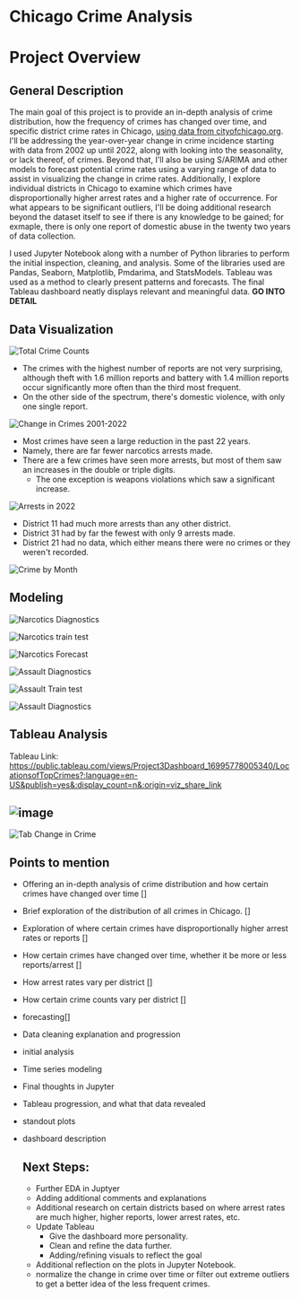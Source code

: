 # Chicago Crime Analysis

# Project Overview

## General Description
  The main goal of this project is to provide an in-depth analysis of crime distribution, how the frequency of crimes has changed over time, and specific district crime rates in Chicago, [using data from cityofchicago.org](https://data.cityofchicago.org/Public-Safety/Crimes-2001-to-Present/ijzp-q8t2/data). I'll be addressing the year-over-year change in crime incidence starting with data from 2002 up until 2022, along with looking into the seasonality, or lack thereof, of crimes. Beyond that, I'll also be using S/ARIMA and other models to forecast potential crime rates using a varying range of data to assist in visualizing the change in crime rates. Additionally, I explore individual districts in Chicago to examine which crimes have disproportionally higher arrest rates and a higher rate of occurrence. For what appears to be significant outliers, I'll be doing additional research beyond the dataset itself to see if there is any knowledge to be gained; for exmaple, there is only one report of domestic abuse in the twenty two years of data collection.
  
I used Jupyter Notebook along with a number of Python libraries to perform the initial inspection, cleaning, and analysis. Some of the libraries used are Pandas, Seaborn, Matplotlib, Pmdarima, and StatsModels. Tableau was used as a method to clearly present patterns and forecasts. The final Tableau dashboard neatly displays relevant and meaningful data. **GO INTO DETAIL**






## Data Visualization

![Total Crime Counts](https://github.com/ThomasLane1820/Chicago-Crime-Analysis/assets/139289105/c5729a80-ea79-4aab-b9ed-e74313b33c82) 
- The crimes with the highest number of reports are not very surprising, although theft with 1.6 million reports and battery with 1.4 million reports occur significantly more often than the third most frequent.
- On the other side of the spectrum, there's domestic violence, with only one single report.

![Change in Crimes 2001-2022](https://github.com/ThomasLane1820/Chicago-Crime-Analysis/assets/139289105/3009257c-04eb-49f0-b7f1-d3368ad55242)
- Most crimes have seen a large reduction in the past 22 years.
- Namely, there are far fewer narcotics arrests made.
- There are a few crimes have seen more arrests, but most of them saw an increases in the double or triple digits.
    - The one exception is weapons violations which saw a significant increase.

![Arrests in 2022](https://github.com/ThomasLane1820/Chicago-Crime-Analysis/assets/139289105/a027604c-ae70-4050-867a-6d3ee3774876)

- District 11 had much more arrests than any other district.
- District 31 had by far the fewest with only 9 arrests made.
- District 21 had no data, which either means there were no crimes or they weren't recorded.


![Crime by Month](https://github.com/ThomasLane1820/Chicago-Crime-Analysis/assets/139289105/434eba9e-8fd7-4d69-8688-c7ca12853c52)

## Modeling


![Narcotics Diagnostics](https://github.com/ThomasLane1820/Chicago-Crime-Analysis/assets/139289105/515cbcf7-ad5d-4c30-aeed-63ea26a13f09)

![Narcotics train test](https://github.com/ThomasLane1820/Chicago-Crime-Analysis/assets/139289105/7080b179-1cde-4d95-9e72-cb6d118a9db8)

![Narcotics Forecast](https://github.com/ThomasLane1820/Chicago-Crime-Analysis/assets/139289105/dacb4c94-0930-4868-8915-2a04a78a43a9)



![Assault Diagnostics](https://github.com/ThomasLane1820/Chicago-Crime-Analysis/assets/139289105/d299db09-4cf5-413e-a81a-e401b829077b)

![Assault Train test](https://github.com/ThomasLane1820/Chicago-Crime-Analysis/assets/139289105/2fdbbe88-5384-4e2f-b435-0a360a07b930)

![Assault Diagnostics](https://github.com/ThomasLane1820/Chicago-Crime-Analysis/assets/139289105/e8ced7f6-e6b2-462e-8f2b-fb933fcb7115)



## Tableau Analysis

Tableau Link:  https://public.tableau.com/views/Project3Dashboard_16995778005340/LocationsofTopCrimes?:language=en-US&publish=yes&:display_count=n&:origin=viz_share_link


![image](https://github.com/ThomasLane1820/Project-3/assets/139289105/e060f80c-39f3-4188-a2ff-a555b2962d41)
- 

![Tab Change in Crime](https://github.com/ThomasLane1820/Chicago-Crime-Analysis/assets/139289105/dff8437f-7bd1-43c9-a809-386b4bcf8c8b)


## Points to mention
- Offering an in-depth analysis of crime distribution and how certain crimes have changed over time []
- Brief exploration of the distribution of all crimes in Chicago. [] 
- Exploration of where certain crimes have disproportionally higher arrest rates or reports [] 
- How certain crimes have changed over time, whether it be more or less reports/arrest [] 
- How arrest rates vary per district [] 
- How certain crime counts vary per district []
- forecasting[]
- Data cleaning explanation and progression
- initial analysis
- Time series modeling
- Final thoughts in Jupyter
- Tableau progression, and what that data revealed
- standout plots
- dashboard description


  ## Next Steps:
  - Further EDA in Juptyer
  - Adding additional comments and explanations
  - Additional research on certain districts based on where arrest rates are much higher, higher reports, lower arrest rates, etc.
  - Update Tableau
     - Give the dashboard more personality.
     - Clean and refine the data further.
     - Adding/refining visuals to reflect the goal
  - Additional reflection on the plots in Jupyter Notebook.
  - normalize the change in crime over time or filter out extreme outliers to get a better idea of the less frequent crimes.
